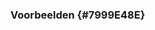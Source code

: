 ### Voorbeelden {#7999E48E}
<section data-include-format='markdown' data-include='075-Minimale_set_van_eigenschappen.md'></section>
<section data-include-format='markdown' data-include='076-Distributie_van_een_collectie_van_bestanden.md'></section>
<section data-include-format='markdown' data-include='077-Documentatie_als_op_zichzelf_staande_distributie.md'></section>
<section data-include-format='markdown' data-include='078-Checksum.md'></section>
